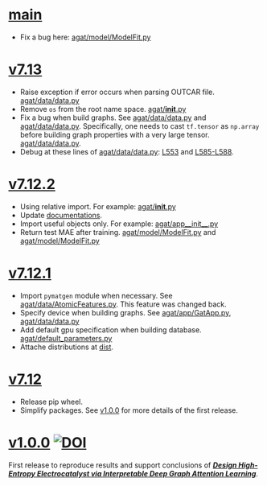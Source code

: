 # [main](https://github.com/jzhang-github/AGAT/)
- Fix a bug here: [agat/model/ModelFit.py](https://github.com/jzhang-github/AGAT/tree/main/agat/model/ModelFit.py#L240)

# [v7.13](https://github.com/jzhang-github/AGAT/tree/v7.13)
- Raise exception if error occurs when parsing OUTCAR file. [agat/data/data.py](https://github.com/jzhang-github/AGAT/tree/v7.13/agat/data/data.py#L595-L599)
- Remove `os` from the root name space. [agat/__init__.py](https://github.com/jzhang-github/AGAT/tree/v7.13/agat/__init__.py#L18)
- Fix a bug when build graphs. See [agat/data/data.py](https://github.com/jzhang-github/AGAT/tree/v7.13/agat/data/data.py#L400-L411) and [agat/data/data.py](https://github.com/jzhang-github/AGAT/tree/v7.13/agat/data/data.py#L444-L452). Specifically, one needs to cast `tf.tensor` as `np.array` before building graph properties with a very large tensor. [agat/data/data.py](https://github.com/jzhang-github/AGAT/tree/v7.13/agat/data/data.py#L408-L409).
- Debug at these lines of [agat/data/data.py](https://github.com/jzhang-github/AGAT/tree/v7.13/agat/data/data.py): [L553](https://github.com/jzhang-github/AGAT/tree/v7.13/agat/data/data.py#L553) and [L585-L588](https://github.com/jzhang-github/AGAT/tree/v7.13/agat/data/data.py#L585-L588).


# [v7.12.2](https://github.com/jzhang-github/AGAT/tree/v7.12.2)
- Using relative import. For example: [agat/__init__.py](https://github.com/jzhang-github/AGAT/tree/v7.12.2/agat/__init__.py#L14-L16)
- Update [documentations](https://jzhang-github.github.io/AGAT/).
- Import useful objects only. For example: [agat/app__init__.py](https://github.com/jzhang-github/AGAT/tree/v7.12.2/agat/app/__init__.py#L11)
- Return test MAE after training. [agat/model/ModelFit.py](https://github.com/jzhang-github/AGAT/tree/v7.12.2/agat/model/ModelFit.py#L247) and [agat/model/ModelFit.py](https://github.com/jzhang-github/AGAT/tree/v7.12.2/agat/model/ModelFit.py#L442)


# [v7.12.1](https://github.com/jzhang-github/AGAT/tree/v7.12.1)
- Import `pymatgen` module when necessary. See [agat/data/AtomicFeatures.py](https://github.com/jzhang-github/AGAT/tree/v7.12.1/agat/data/AtomicFeatures.py#L11). This feature was changed back.
- Specify device when building graphs. See [agat/app/GatApp.py](https://github.com/jzhang-github/AGAT/tree/v7.12.1/agat/app/GatApp.py#L69), [agat/data/data.py](https://github.com/jzhang-github/AGAT/tree/v7.12.1/agat/data/data.py#L79-L83)
- Add default gpu specification when building database. [agat/default_parameters.py](https://github.com/jzhang-github/AGAT/tree/v7.12.1/agat/default_parameters.py#L60)
- Attache distributions at [dist](https://github.com/jzhang-github/AGAT/tree/v7.12.1/dist).


# [v7.12](https://github.com/jzhang-github/AGAT/tree/v7.12)

- Release pip wheel.   
- Simplify packages. See [v1.0.0](https://github.com/jzhang-github/AGAT/tree/v1.0.0) for more details of the first release.

# [v1.0.0](https://github.com/jzhang-github/AGAT/tree/v1.0.0) [![DOI](https://zenodo.org/badge/545430295.svg)](https://zenodo.org/badge/latestdoi/545430295)  

First release to reproduce results and support conclusions of [***Design High-Entropy Electrocatalyst via Interpretable Deep Graph Attention Learning***](https://doi.org/10.1016/j.joule.2023.06.003).

